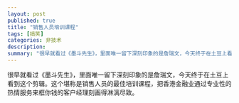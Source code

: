 ```yaml
---
layout: post
published: true
title: "销售人员培训课程"
tags: [搞笑]
categories: 非技术    
description: 
summary: "很早就看过《墨斗先生》，里面唯一留下深刻印象的是詹瑞文，今天终于在土豆上看到这个剪辑。这个堪称是销售人员的最佳培训课程，把香港金融业通过专业性的热情服务来框你钱的客户经理刻画得淋漓尽致。"
---
```

很早就看过《墨斗先生》，里面唯一留下深刻印象的是詹瑞文，今天终于在土豆上看到这个剪辑。这个堪称是销售人员的最佳培训课程，把香港金融业通过专业性的热情服务来框你钱的客户经理刻画得淋漓尽致。  
  
